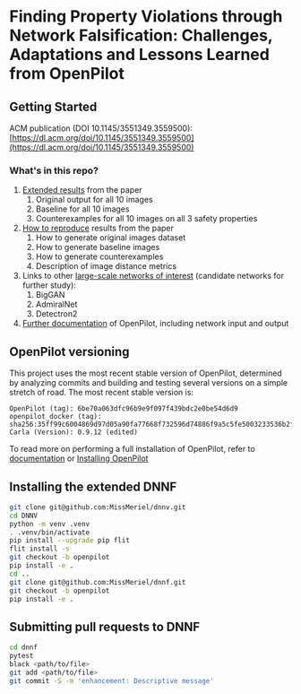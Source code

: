# Finding Property Violations through Network Falsification:  Challenges, Adaptations and Lessons Learned from OpenPilot

## Getting Started

ACM publication (DOI 10.1145/3551349.3559500): [https://dl.acm.org/doi/10.1145/3551349.3559500](https://dl.acm.org/doi/10.1145/3551349.3559500)

### What's in this repo?
1. [Extended results](Extended-results.md) from the paper
	1. 	Original output for all 10 images
	2. Baseline for all 10 images
	3. Counterexamples for all 10 images on all 3 safety properties
2. [How to reproduce](How-to-reproduce.md) results from the paper
    1. How to generate original images dataset
    2. How to generate baseline images
    3. How to generate counterexamples
    4. Description of image distance metrics
3. Links to other [large-scale networks of interest](Future-work.md) (candidate networks for further study):
	1. BigGAN
	2. AdmiralNet
	3. Detectron2
4. [Further documentation](documentation) of OpenPilot, including network input and output




## OpenPilot versioning

This project uses the most recent stable version of OpenPilot, determined by analyzing commits and building and testing several versions on a simple stretch of road. The most recent stable version is:

 
```buildoutcfg
OpenPilot (tag): 6be70a063dfc96b9e9f097f439bdc2e0be54d6d9
openpilot_docker (tag): sha256:35ff99c6004869d97d05a90fa77668f732596d74886f9a5c5fe5003233536b2f
Carla (Version): 0.9.12 (edited)
```

To read more on performing a full installation of OpenPilot, refer to [documentation](documentation) or [Installing OpenPilot](https://github.com/commaai/openpilot/tree/master/tools)

## Installing the extended DNNF

```bash
git clone git@github.com:MissMeriel/dnnv.git
cd DNNV
python -m venv .venv
. .venv/bin/activate
pip install --upgrade pip flit
flit install -s
git checkout -b openpilot
pip install -e .
cd ..
git clone git@github.com:MissMeriel/dnnf.git
git checkout -b openpilot
pip install -e .
```

## Submitting pull requests to DNNF

```bash
cd dnnf
pytest
black <path/to/file>
git add <path/to/file>
git commit -S -m 'enhancement: Descriptive message'
```
